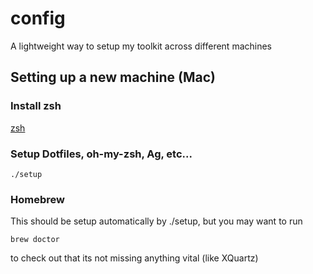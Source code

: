 # config
A lightweight way to setup my toolkit across different machines

## Setting up a new machine (Mac)

### Install zsh
[zsh](http://www.zsh.org/)

### Setup Dotfiles, oh-my-zsh, Ag, etc...
    ./setup

### Homebrew
This should be setup automatically by ./setup, but you may want to run

    brew doctor

to check out that its not missing anything vital (like XQuartz)
